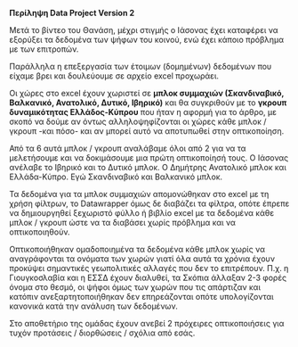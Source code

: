 
<b>Περίληψη Data Project Version 2</b>

Μετά το βίντεο του Θανάση, μέχρι στιγμής ο Ιάσονας έχει καταφέρει να εξορύξει τα δεδομένα των ψήφων του κοινού, ενώ έχει κάποιο πρόβλημα με των επιτροπών.

Παράλληλα η επεξεργασία των έτοιμων (δομημένων) δεδομένων που είχαμε βρει και δουλεύουμε σε αρχείο excel προχωράει. 

Οι χώρες στο excel έχουν χωριστεί σε <b>μπλοκ συμμαχιών (Σκανδιναβικό, Βαλκανικό, Ανατολικό, Δυτικό, Ιβηρικό)</b> και θα συγκριθούν με το <b>γκρουπ δυναμικότητας Ελλάδος-Κύπρου</b> που ήταν η αφορμή για το άρθρο, με σκοπό να δούμε αν όντως αλληλοψηφίζονται οι χώρες κάθε μπλοκ / γκρουπ -και πόσο- και αν μπορεί αυτό να αποτυπωθεί στην οπτικοποίηση. 

Από τα 6 αυτά μπλοκ / γκρουπ αναλάβαμε όλοι από 2 για να τα μελετήσουμε και να δοκιμάσουμε μια πρώτη οπτικοποίησή τους. Ο Ιάσονας ανέλαβε το Ιβηρικό και το Δυτικό μπλοκ. Ο Δημήτρης Ανατολικό μπλοκ και Ελλάδα-Κύπρο. Εγώ Σκανδιναβικό και Βαλκανικό μπλοκ. 

Τα δεδομένα για τα μπλοκ συμμαχιών απομονώθηκαν στο excel με τη χρήση φίλτρων, το Datawrapper όμως δε διαβάζει τα φίλτρα, οπότε έπρεπε να δημιουργηθεί ξεχωριστό φύλλο ή βιβλίο excel με τα δεδομένα κάθε μπλοκ / γκρουπ ώστε να τα διαβάσει χωρίς πρόβλημα και να οπτικοποιηθούν.

Οπτικοποιήθηκαν ομαδοποιημένα τα δεδομένα κάθε μπλοκ χωρίς να αναγράφονται τα ονόματα των χωρών γιατί όλα αυτά τα χρόνια έχουν προκύψει σημαντικές γεωπολιτικές αλλαγές που δεν το επιτρέπουν. Π.χ. η Γιουγκοσλαβία και η ΕΣΣΔ έχουν διαλυθεί, τα Σκόπια άλλαξαν 2-3 φορές όνομα στο θεσμό, οι ψήφοι όμως των χωρών που τις απάρτιζαν και κατόπιν ανεξαρτητοποιήθηκαν δεν επηρεάζονται οπότε υπολογίζονται κανονικά κατά την ανάλυση των δεδομένων.

Στο αποθετήριο της ομάδας έχουν ανεβεί 2 πρόχειρες οπτικοποιήσεις για τυχόν προτάσεις / διορθώσεις / σχόλια από εσάς. 


